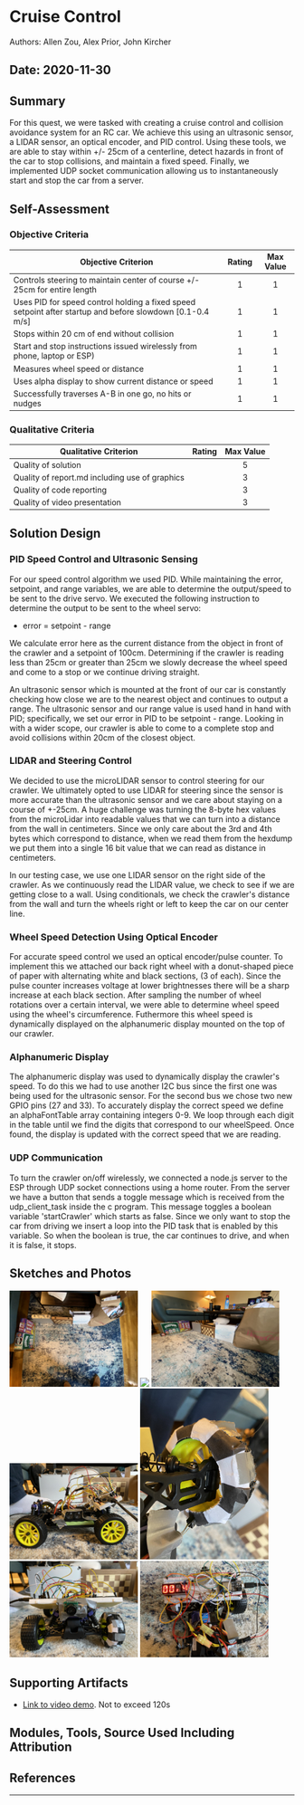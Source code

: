 # Cruise Control
Authors: Allen Zou, Alex Prior, John Kircher

Date: 2020-11-30
-----

## Summary
For this quest, we were tasked with creating a cruise control and collision avoidance system for an RC car. We achieve this using an ultrasonic sensor, a LIDAR sensor, an optical encoder, and PID control. Using these tools, we are able to stay within +/- 25cm of a centerline, detect hazards in front of the car to stop collisions, and maintain a fixed speed. Finally, we implemented UDP socket communication allowing us to instantaneously start and stop the car from a server. 

## Self-Assessment

### Objective Criteria

| Objective Criterion | Rating | Max Value  | 
|---------------------------------------------|:-----------:|:---------:|
| Controls steering to maintain center of course +/- 25cm for entire length | 1 |  1     | 
| Uses PID for speed control holding a fixed speed setpoint after startup and before slowdown [0.1-0.4 m/s] | 1 |  1     | 
| Stops within 20 cm of end without collision | 1 |  1     | 
| Start and stop instructions issued wirelessly from phone, laptop or ESP) | 1 |  1     | 
| Measures wheel speed or distance | 1 |  1     | 
| Uses alpha display to show current distance or speed | 1 |  1     | 
| Successfully traverses A-B in one go, no hits or nudges | 1 |  1     | 


### Qualitative Criteria

| Qualitative Criterion | Rating | Max Value  | 
|---------------------------------------------|:-----------:|:---------:|
| Quality of solution |  |  5     | 
| Quality of report.md including use of graphics |  |  3     | 
| Quality of code reporting |  |  3     | 
| Quality of video presentation |  |  3     | 


## Solution Design

### PID Speed Control and Ultrasonic Sensing
For our speed control algorithm we used PID. While maintaining the error, setpoint, and range variables, we are able to determine the output/speed to be sent to the drive servo. We executed the following instruction to determine the output to be sent to the wheel servo:

  - error = setpoint - range
  
We calculate error here as the current distance from the object in front of the crawler and a setpoint of 100cm. Determining if the crawler is reading less than 25cm or greater than 25cm we slowly decrease the wheel speed and come to a stop or we continue driving straight.
            
An ultrasonic sensor which is mounted at the front of our car is constantly checking how close we are to the nearest object and continues to output a range. The ultrasonic sensor and our range value is used hand in hand with PID; specifically, we set our error in PID to be setpoint - range. Looking in with a wider scope, our crawler is able to come to a complete stop and avoid collisions within 20cm of the closest object. 

### LIDAR and Steering Control
We decided to use the microLIDAR sensor to control steering for our crawler. We ultimately opted to use LIDAR for steering since the sensor is more accurate than the ultrasonic sensor and we care about staying on a course of +-25cm. A huge challenge was turning the 8-byte hex values from the microLidar into readable values that we can turn into a distance from the wall in centimeters. Since we only care about the 3rd and 4th bytes which correspond to distance, when we read them from the hexdump we put them into a single 16 bit value that we can read as distance in centimeters. 

In our testing case, we use one LIDAR sensor on the right side of the crawler. As we continuously read the LIDAR value, we check to see if we are getting close to a wall. Using conditionals, we check the crawler's distance from the wall and turn the wheels right or left to keep the car on our center line. 

### Wheel Speed Detection Using Optical Encoder
For accurate speed control we used an optical encoder/pulse counter. To implement this we attached our back right wheel with a donut-shaped piece of paper with alternating white and black sections, (3 of each). Since the pulse counter increases voltage at lower brightnesses there will be a sharp increase at each black section. After sampling the number of wheel rotations over a certain interval, we were able to determine wheel speed using the wheel's circumference. Futhermore this wheel speed is dynamically displayed on the alphanumeric display mounted on the top of our crawler. 

### Alphanumeric Display
The alphanumeric display was used to dynamically display the crawler's speed. To do this we had to use another I2C bus since the first one was being used for the ultrasonic sensor. For the second bus we chose two new GPIO pins (27 and 33). To accurately display the correct speed we define an alphaFontTable array containing integers 0-9. We loop through each digit in the table until we find the digits that correspond to our wheelSpeed. Once found, the display is updated with the correct speed that we are reading. 

### UDP Communication
To turn the crawler on/off wirelessly, we connected a node.js server to the ESP through UDP socket connections using a home router. From the server we have a button that sends a toggle message which is received from the udp_client_task inside the c program. This message toggles a boolean variable 'startCrawler' which starts as false. Since we only want to stop the car from driving we insert a loop into the PID task that is enabled by this variable. So when the boolean is true, the car continues to drive, and when it is false, it stops. 


## Sketches and Photos
<img src="./images/image1.jpeg" width="45%" />
<img src="./images/image2.jpeg" width="45%" />
<img src="./images/image3.jpeg" width="45%" />
<img src="./images/image4.jpeg" width="45%" />
<img src="./images/image5.jpeg" width="45%" />
<img src="./images/image6.jpeg" width="45%" />
<img src="./images/image7.jpeg" width="45%" />

## Supporting Artifacts
- [Link to video demo](). Not to exceed 120s

## Modules, Tools, Source Used Including Attribution

## References

-----

